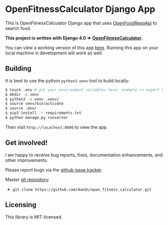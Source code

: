 # OpenFitnessCalculator Django App

This is OpenFitnessCalculator Django app that uses
[OpenFoodRepoApi](https://www.foodrepo.org/api-docs/swaggers/v3#/) to search food. 

**This project is written with Django 4.0 => 
[OpenFitnessCalculator](https://github.com/4um3n/open_fitness_calculator).**

You can view a working version of this app
[here]().
Running this app on your local machine in development will work as
well.


## Building

It is best to use the python `python3-venv` tool to build locally:

```sh
$ touch .env # put your environment variables here: example => export DB_PORT=5432 
$ mkdir -p venv
$ python3 -m venv .venv/
$ source venv/bin/activate
$ source .env/
$ pip3 install -r requirements.txt
$ python manage.py runserver
```

Then visit `http://localhost:8000` to view the app.


## Get involved!

I am happy to receive bug reports, fixes, documentation enhancements,
and other improvements.

Please report bugs via the
[github issue tracker](https://github.com/4um3n/open_fitness_calculator/issues).

Master [git repository](https://github.com/4um3n/open_fitness_calculator):

* `git clone https://github.com/4um3n/open_fitness_calculator.git`

## Licensing

This library is MIT-licensed.

